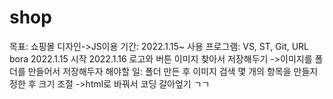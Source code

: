 # shop
목표: 쇼핑몰 디자인->JS이용
기간: 2022.1.15~
사용 프로그램: VS, ST, Git, URL bora
2022.1.15 시작
2022.1.16 로고와 버튼 이미지 찾아서 저장해두기
->이미지를 폴더를 만들어서 저장해두자
해야할 일: 폴더 만든 후 이미지 검색
몇 개의 항목을 만들지 정한 후 크기 조절
->html로 바꿔서 코딩 갈아엎기 ㄱㄱ
